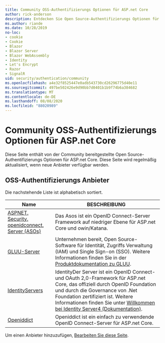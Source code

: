 ```yaml
---
title: Community OSS-Authentifizierungs Optionen für ASP.net Core
author: rick-anderson
description: Entdecken Sie Open Source-Authentifizierungs Optionen für ASP.net Core.
ms.author: riande
ms.date: 10/28/2019
no-loc:
- cookie
- Cookie
- Blazor
- Blazor Server
- Blazor WebAssembly
- Identity
- Let's Encrypt
- Razor
- SignalR
uid: security/authentication/community
ms.openlocfilehash: a4e32f8525447e0adb543730cd26296775d40e11
ms.sourcegitcommit: 497be502426e9d90bb7d0401b1b9f74b6a384682
ms.translationtype: MT
ms.contentlocale: de-DE
ms.lasthandoff: 08/08/2020
ms.locfileid: "88020989"
---
```

# <a name="community-oss-authentication-options-for-aspnet-core"></a>Community OSS-Authentifizierungs Optionen für ASP.net Core

Diese Seite enthält von der Community bereitgestellte Open Source-Authentifizierungs Optionen für ASP.net Core. Diese Seite wird regelmäßig aktualisiert, wenn neue Anbieter verfügbar werden.

## <a name="oss-authentication-providers"></a>OSS-Authentifizierungs Anbieter

Die nachstehende Liste ist alphabetisch sortiert.

| Name | BESCHREIBUNG |
| ---- | ----------- |
| [ASPNET. Security. openidconnect. Server (ASOs)](https://github.com/aspnet-contrib/AspNet.Security.OpenIdConnect.Server) | Das Asos ist ein OpenID Connect-Server Framework auf niedriger Ebene für ASP.net Core und owin/Katana. |
| [GLUU-Server](https://gluu.org/) | Unternehmen bereit, Open Source-Software für Identität, Zugriffs Verwaltung (IAM) und Single Sign-on (SSO). Weitere Informationen finden Sie in der [Produktdokumentation zu GLUU](https://gluu.org/docs/). |
| [IdentityServers](https://identityserver.io/) | IdentityDer Server ist ein OpenID Connect-und OAuth 2,0-Framework für ASP.net Core, das offiziell durch OpenID Foundation und durch die Governance von .Net Foundation zertifiziert ist. Weitere Informationen finden Sie unter [Willkommen bei Identity Server4 (Dokumentation)](https://identityserver4.readthedocs.io/en/latest/). |
| [Openiddict](https://github.com/openiddict/openiddict-core) | Openiddict ist ein einfach zu verwendende OpenID Connect-Server für ASP.net Core. |

Um einen Anbieter hinzuzufügen, [Bearbeiten Sie diese Seite](https://github.com/login?return_to=https%3A%2F%2Fgithub.com%2Faspnet%2FDocs%2Fedit%2Fmaster%2Faspnetcore%2Fsecurity%2Fauthentication%2Fcommunity.md).
